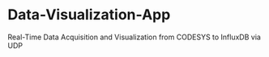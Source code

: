 # Data-Visualization-App
Real-Time Data Acquisition and Visualization from CODESYS to InfluxDB via UDP

